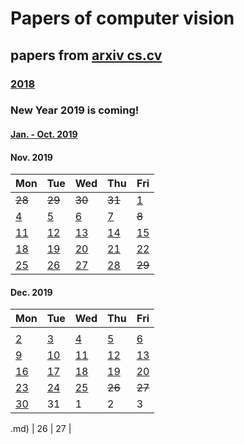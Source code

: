 # Papers of computer vision

## papers from [arxiv cs.cv](http://arxiv.org)
### [2018](2018.md)

### New Year 2019 is coming!
#### [Jan. - Oct. 2019](2019.md)


#### Nov. 2019
Mon | Tue | Wed | Thu | Fri 
----------|-------------|-------------|-------------|-------------
~~28~~ | ~~29~~ | ~~30~~ | ~~31~~ | [1](2019/201911/20191101.md) |
[4](2019/201911/20191104.md)  | [5](2019/201911/20191105.md)  | [6](2019/201911/20191106.md) | [7](2019/201911/20191107.md) | ~~8~~ |
[11](2019/201911/20191111.md) | [12](2019/201911/20191112.md) | [13](2019/201911/20191113.md) | [14](2019/201911/20191114.md) | [15](2019/201911/20191115.md) |
[18](2019/201911/20191118.md) | [19](2019/201911/20191119.md) | [20](2019/201911/20191120.md) | [21](2019/201911/20191121.md) | [22](2019/201911/20191122.md) |
[25](2019/201911/20191125.md) | [26](2019/201911/20191126.md) | [27](2019/201911/20191127.md) | [28](2019/201911/20191128.md) | ~~29~~ |

#### Dec. 2019
| Mon                           | Tue                           | Wed                           | Thu                           | Fri                           |
| ----------------------------- | ----------------------------- | ----------------------------- | ----------------------------- | ----------------------------- |
|                               |                               |                               |                               |                               |
| [2](2019/201912/20191202.md)  | [3](2019/201912/20191203.md)  | [4](2019/201912/20191204.md)  | [5](2019/201912/20191205.md)  | [6](2019/201912/20191206.md)  |
| [9](2019/201912/20191209.md)  | [10](2019/201912/20191210.md) | [11](2019/201912/20191211.md) | [12](2019/201912/20191212.md) | [13](2019/201912/20191213.md) |
| [16](2019/201912/20191216.md) | [17](2019/201912/20191217.md) | [18](2019/201912/20191218.md) | [19](2019/201912/20191219.md) | [20](2019/201912/20191220.md) |
| [23](2019/201912/20191223.md) | [24](2019/201912/20191224.md) | [25](2019/201912/20191225.md) | ~~26~~                        | ~~27~~                        |
| [30](2019/201912/20191230.md) | 31 | 1|2|3|































.md) | 26 | 27 |
